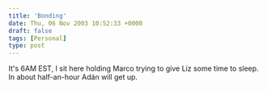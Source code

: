 ```yaml
---
title: 'Bonding'
date: Thu, 06 Nov 2003 10:52:33 +0000
draft: false
tags: [Personal]
type: post
---
```


It's 6AM EST, I sit here holding Marco trying to give Liz some time to sleep. In about half-an-hour Adán will get up.